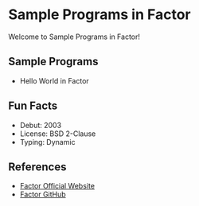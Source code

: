 # Sample Programs in Factor

Welcome to Sample Programs in Factor!

## Sample Programs

- Hello World in Factor

## Fun Facts

- Debut: 2003
- License: BSD 2-Clause
- Typing: Dynamic

## References

- [Factor Official Website](https://factorcode.org/)
- [Factor GitHub](https://github.com/factor/factor)
